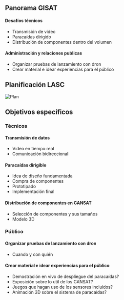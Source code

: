 ## Panorama GISAT

#### Desafíos técnicos
- Transmisión de video
- Paracaídas dirigido
- Distribución de componentes dentro del volumen
  
#### Administración y relaciones publicas
- Organizar pruebas de lanzamiento con dron
- Crear material e idear experiencias para el público

## Planificación LASC
![Plan](http://www.plantuml.com/plantuml/proxy?cache=no&src=https://raw.githubusercontent.com/gisat-udec/pillan/main/plan.iuml)

## Objetivos específicos

### Técnicos

#### Transmisión de datos

- Video en tiempo real
- Comunicación bidireccional

#### Paracaídas dirigible

- Idea de diseño fundamentada
- Compra de componentes
- Prototipado
- Implementación final

#### Distribución de componentes en CANSAT

- Selección de componentes y sus tamaños
- Modelo 3D
  
### Público

#### Organizar pruebas de lanzamiento con dron
- Cuando y con quién
#### Crear material e idear experiencias para el público
- Demostración en vivo de despliegue del paracaídas?
- Exposición sobre lo util de los CANSAT?
- Juegos que hagan uso de los sensores incluidos?
- Animación 3D sobre el sistema de paracaídas?